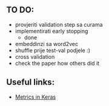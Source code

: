 ## TO DO: 

- provjeriti validation step sa curama
- implementirati early stopping
	- done 
- embeddinzi sa word2vec 
- shuffle prije test-val podjele :) 
- cross validation
- check the paper how others did it

## Useful links: 

- [Metrics in Keras](https://machinelearningmastery.com/custom-metrics-deep-learning-keras-python/)

